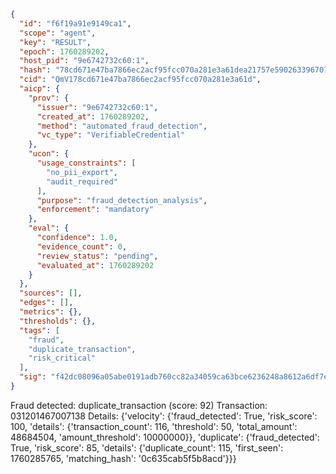 ```json
{
  "id": "f6f19a91e9149ca1",
  "scope": "agent",
  "key": "RESULT",
  "epoch": 1760289202,
  "host_pid": "9e6742732c60:1",
  "hash": "78cd671e47ba7866ec2acf95fcc070a281e3a61dea21757e590263396707e5c4",
  "cid": "QmV178cd671e47ba7866ec2acf95fcc070a281e3a61d",
  "aicp": {
    "prov": {
      "issuer": "9e6742732c60:1",
      "created_at": 1760289202,
      "method": "automated_fraud_detection",
      "vc_type": "VerifiableCredential"
    },
    "ucon": {
      "usage_constraints": [
        "no_pii_export",
        "audit_required"
      ],
      "purpose": "fraud_detection_analysis",
      "enforcement": "mandatory"
    },
    "eval": {
      "confidence": 1.0,
      "evidence_count": 0,
      "review_status": "pending",
      "evaluated_at": 1760289202
    }
  },
  "sources": [],
  "edges": [],
  "metrics": {},
  "thresholds": {},
  "tags": [
    "fraud",
    "duplicate_transaction",
    "risk_critical"
  ],
  "sig": "f42dc08096a05abe0191adb760cc82a34059ca63bce6236248a8612a6df7e880"
}
```

Fraud detected: duplicate_transaction (score: 92)
Transaction: 031201467007138
Details: {'velocity': {'fraud_detected': True, 'risk_score': 100, 'details': {'transaction_count': 116, 'threshold': 50, 'total_amount': 48684504, 'amount_threshold': 10000000}}, 'duplicate': {'fraud_detected': True, 'risk_score': 85, 'details': {'duplicate_count': 115, 'first_seen': 1760285765, 'matching_hash': '0c635cab5f5b8acd'}}}
